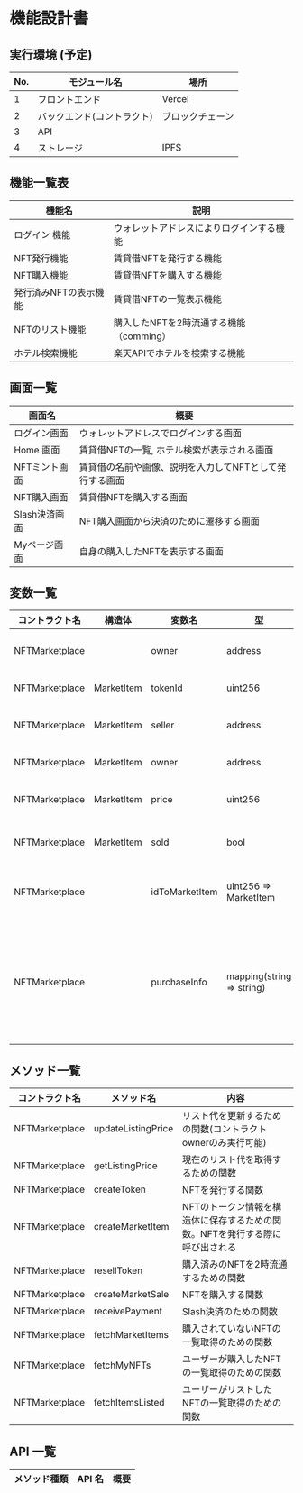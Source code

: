 # 機能設計書

## 実行環境 (予定)

| No. | モジュール名               | 場所                 |
| --- | -------------------------- | -------------------- |
| 1   | フロントエンド             | Vercel               |
| 2   | バックエンド(コントラクト) | ブロックチェーン     |
| 3   | API                        |  |
| 4   | ストレージ                 | IPFS           |

## 機能一覧表

| 機能名                   | 説明                                                                              |
| ------------------------ | --------------------------------------------------------------------------------- |
| ログイン 機能     | ウォレットアドレスによりログインする機能                                              |
| NFT発行機能     | 賃貸借NFTを発行する機能                                                        |
| NFT購入機能     | 賃貸借NFTを購入する機能                                                        |
| 発行済みNFTの表示機能     | 賃貸借NFTの一覧表示機能                                                        |
| NFTのリスト機能             | 購入したNFTを2時流通する機能（comming）                             |
| ホテル検索機能 | 楽天APIでホテルを検索する機能                                        |                                 |

## 画面一覧

| 画面名                  | 概要                                                            |
| ----------------------- | --------------------------------------------------------------- |
| ログイン画面            | ウォレットアドレスでログインする画面                |
| Home 画面               | 賃貸借NFTの一覧, ホテル検索が表示される画面 |
| NFTミント画面                | 賃貸借の名前や画像、説明を入力してNFTとして発行する画面                               |
| NFT購入画面                | 賃貸借NFTを購入する画面                                      |
| Slash決済画面    | NFT購入画面から決済のために遷移する画面                     |
| Myページ画面    | 自身の購入したNFTを表示する画面               |

## 変数一覧

| コントラクト名 | 構造体  | 変数名       | 型                                           | 内容                                                                                                              |
| --------------- | --------- |------------ | -------------------------------------------- | ----------------------------------------------------------------------------------------------------------------- |
| NFTMarketplace |            | owner    | address                        | コントラクトのデプロイ者                                                                                                    |
| NFTMarketplace | MarketItem | tokenId  | uint256                        | NFTのトークンid                                                                                                  |
| NFTMarketplace | MarketItem | seller   | address                        | NFTを売りに出す人                                                                             |
| NFTMarketplace | MarketItem | owner    | address                        | NFTの所有者                                                                                    |
| NFTMarketplace | MarketItem | price    | uint256                        | 賃貸借NFTの値段                                                                     |
| NFTMarketplace | MarketItem | sold     | bool                           | 購入済みか否かのbool                                 |
| NFTMarketplace |            | idToMarketItem | uint256 => MarketItem    | トークンidとその賃貸NFTの情報のmap                      |
| NFTMarketplace |            | purchaseInfo   | mapping(string => string) | Slash決済に必要な情報。paymentIdに決済のオプションを含むことができるmap |

## メソッド一覧

| コントラクト名  | メソッド名            | 内容                                                           |
| --------------- | --------------------- | -------------------------------------------------------------- |
| NFTMarketplace | updateListingPrice    | リスト代を更新するための関数(コントラクトownerのみ実行可能)               |
| NFTMarketplace | getListingPrice       | 現在のリスト代を取得するための関数                                   |
| NFTMarketplace | createToken           | NFTを発行する関数                                         |
| NFTMarketplace | createMarketItem      | NFTのトークン情報を構造体に保存するための関数。NFTを発行する際に呼び出される  |
| NFTMarketplace | resellToken | 購入済みのNFTを2時流通するための関数                                           |
| NFTMarketplace | createMarketSale  | NFTを購入する関数                                           |
| NFTMarketplace | receivePayment               | Slash決済のための関数                                                   |
| NFTMarketplace | fetchMarketItems                | 購入されていないNFTの一覧取得のための関数                                                   |
| NFTMarketplace | fetchMyNFTs          | ユーザーが購入したNFTの一覧取得のための関数                  |
| NFTMarketplace | fetchItemsListed          | ユーザーがリストしたNFTの一覧取得のための関数                          |


## API 一覧

| メソッド種類 | API 名                 | 概要                                         |
| ------------ | ---------------------- | -------------------------------------------- |

